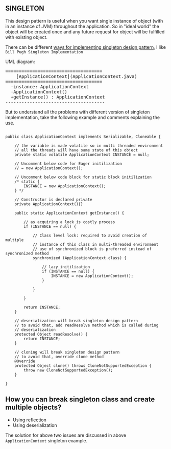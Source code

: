 ## SINGLETON
This design pattern is useful when you want single instance of object (with in an instance of JVM)  throughout the application. So in "ideal world" the object will be created once and any future request for object will be fulfilled with existing object.

There can be different [ways for implementing singleton design pattern](https://www.journaldev.com/1377/java-singleton-design-pattern-best-practices-examples), I like `Bill Pugh Singleton Implementation`

UML diagram:
<pre>
====================================
	[ApplicationContext](ApplicationContext.java)
====================================
  -instance: ApplicationContext
  -ApplicationContext()
  +getInstance() : ApplicationContext
-------------------------------------
</pre>

But to understand all the problems with different version of singleton implementation, take the following example and comments explaining the use.

```

public class ApplicationContext implements Serializable, Cloneable {
	
	// the variable is made volatile so in multi threaded environment
	// all the threads will have same state of this object
	private static volatile ApplicationContext INSTANCE = null;
	
	// Uncomment below code for Eager initilization
	// = new ApplicationContext();
	
	// Uncomment below code block for static block initilization
	/* static {
		INSTANCE = new ApplicationContext();
	} */
	
	// Constructor is declared private
	private ApplicationContext(){}
	
	public static ApplicationContext getInstance() {
		
		// as acquiring a lock is costly process 
		if (INSTANCE == null) {
			
			// Class level lock: required to avoid creation of multiple
			// instance of this class in multi-threaded environment
			// use of synchronized block is preferred instead of synchronized method
			synchronized (ApplicationContext.class) {
				
				// lazy initilization
				if (INSTANCE == null) {
					INSTANCE = new ApplicationContext();
				}
				
			}
			
		}
		
		return INSTANCE;
	}
	
	// deserialization will break singleton design pattern
	// to avoid that, add readResolve method which is called during
	// deserialization
	protected Object readResolve() {
		return INSTANCE;
	}
	
	// cloning will break singleton design pattern
	// to avoid that, override clone method
	@Override
	protected Object clone() throws CloneNotSupportedException {
		throw new CloneNotSupportedException();
	}
	
}

```


  
## How you can break singleton class and create multiple objects?

- Using reflection
- Using deserialization

The solution for above two issues are discussed in above `ApplicationContext` singleton example.
